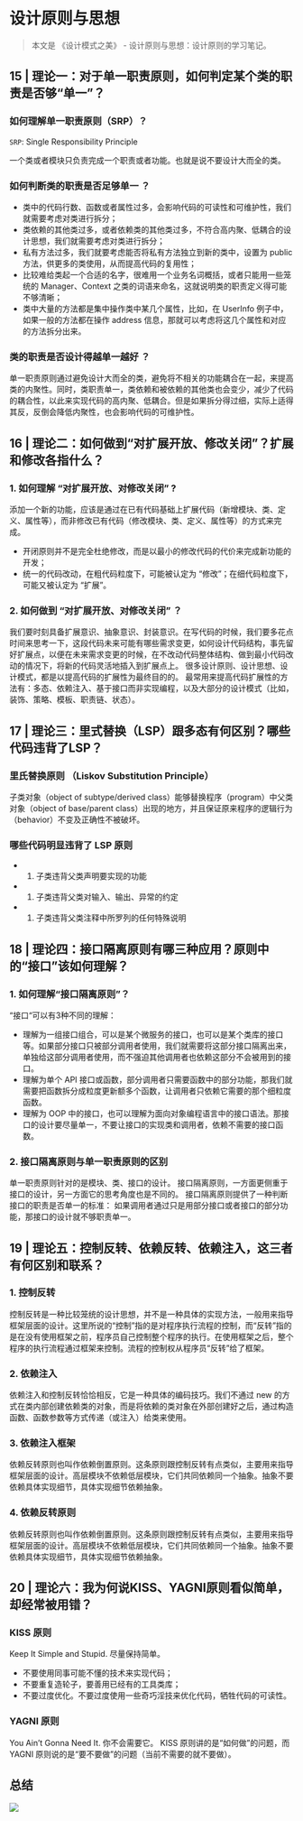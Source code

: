 # 设计原则与思想

> 本文是 《设计模式之美》 - 设计原则与思想：设计原则的学习笔记。

## 15 \| 理论一：对于单一职责原则，如何判定某个类的职责是否够“单一”？

### 如何理解单一职责原则（SRP）？

`SRP`: Single Responsibility Principle

一个类或者模块只负责完成一个职责或者功能。也就是说不要设计大而全的类。

### 如何判断类的职责是否足够单一 ？

* 类中的代码行数、函数或者属性过多，会影响代码的可读性和可维护性，我们就需要考虑对类进行拆分；
* 类依赖的其他类过多，或者依赖类的其他类过多，不符合高内聚、低耦合的设计思想，我们就需要考虑对类进行拆分；
* 私有方法过多，我们就要考虑能否将私有方法独立到新的类中，设置为 public 方法，供更多的类使用，从而提高代码的复用性；
* 比较难给类起一个合适的名字，很难用一个业务名词概括，或者只能用一些笼统的 Manager、Context 之类的词语来命名，这就说明类的职责定义得可能不够清晰；
* 类中大量的方法都是集中操作类中某几个属性，比如，在 UserInfo 例子中，如果一般的方法都在操作 address 信息，那就可以考虑将这几个属性和对应的方法拆分出来。

### 类的职责是否设计得越单一越好 ？

单一职责原则通过避免设计大而全的类，避免将不相关的功能耦合在一起，来提高类的内聚性。同时，类职责单一，类依赖和被依赖的其他类也会变少，减少了代码的耦合性，以此来实现代码的高内聚、低耦合。但是如果拆分得过细，实际上适得其反，反倒会降低内聚性，也会影响代码的可维护性。

## 16 \| 理论二：如何做到“对扩展开放、修改关闭”？扩展和修改各指什么？

### 1. 如何理解 “对扩展开放、对修改关闭” ?

添加一个新的功能，应该是通过在已有代码基础上扩展代码（新增模块、类、定义、属性等），而非修改已有代码（修改模块、类、定义、属性等）的方式来完成。

* 开闭原则并不是完全杜绝修改，而是以最小的修改代码的代价来完成新功能的开发；
* 统一的代码改动，在粗代码粒度下，可能被认定为 “修改”；在细代码粒度下，可能又被认定为 “扩展”。

### 2. 如何做到 “对扩展开放、对修改关闭” ？

我们要时刻具备扩展意识、抽象意识、封装意识。在写代码的时候，我们要多花点时间来思考一下，这段代码未来可能有哪些需求变更，如何设计代码结构，事先留好扩展点，以便在未来需求变更的时候，在不改动代码整体结构、做到最小代码改动的情况下，将新的代码灵活地插入到扩展点上。 很多设计原则、设计思想、设计模式，都是以提高代码的扩展性为最终目的的。 最常用来提高代码扩展性的方法有：多态、依赖注入、基于接口而非实现编程，以及大部分的设计模式（比如，装饰、策略、模板、职责链、状态）。

## 17 \| 理论三：里式替换（LSP）跟多态有何区别？哪些代码违背了LSP？

### 里氏替换原则 （Liskov Substitution Principle）

子类对象（object of subtype/derived class）能够替换程序（program）中父类对象（object of base/parent class）出现的地方，并且保证原来程序的逻辑行为（behavior）不变及正确性不被破坏。

### 哪些代码明显违背了 LSP 原则

* 1. 子类违背父类声明要实现的功能
* 1. 子类违背父类对输入、输出、异常的约定
* 1. 子类违背父类注释中所罗列的任何特殊说明

## 18 \| 理论四：接口隔离原则有哪三种应用？原则中的“接口”该如何理解？

### 1. 如何理解“接口隔离原则”？

“接口“可以有3种不同的理解：

* 理解为一组接口组合，可以是某个微服务的接口，也可以是某个类库的接口等。如果部分接口只被部分调用者使用，我们就需要将这部分接口隔离出来，单独给这部分调用者使用，而不强迫其他调用者也依赖这部分不会被用到的接口。
* 理解为单个 API 接口或函数，部分调用者只需要函数中的部分功能，那我们就需要把函数拆分成粒度更新额多个函数，让调用者只依赖它需要的那个细粒度函数。
* 理解为 OOP 中的接口，也可以理解为面向对象编程语言中的接口语法。那接口的设计要尽量单一，不要让接口的实现类和调用者，依赖不需要的接口函数。

### 2. 接口隔离原则与单一职责原则的区别

单一职责原则针对的是模块、类、接口的设计。 接口隔离原则，一方面更侧重于接口的设计，另一方面它的思考角度也是不同的。 接口隔离原则提供了一种判断接口的职责是否单一的标准： 如果调用者通过只是用部分接口或者接口的部分功能，那接口的设计就不够职责单一。

## 19 \| 理论五：控制反转、依赖反转、依赖注入，这三者有何区别和联系？

### 1. 控制反转

控制反转是一种比较笼统的设计思想，并不是一种具体的实现方法，一般用来指导框架层面的设计。这里所说的“控制”指的是对程序执行流程的控制，而“反转”指的是在没有使用框架之前，程序员自己控制整个程序的执行。在使用框架之后，整个程序的执行流程通过框架来控制。流程的控制权从程序员“反转”给了框架。

### 2. 依赖注入

依赖注入和控制反转恰恰相反，它是一种具体的编码技巧。我们不通过 new 的方式在类内部创建依赖类的对象，而是将依赖的类对象在外部创建好之后，通过构造函数、函数参数等方式传递（或注入）给类来使用。

### 3. 依赖注入框架

依赖反转原则也叫作依赖倒置原则。这条原则跟控制反转有点类似，主要用来指导框架层面的设计。高层模块不依赖低层模块，它们共同依赖同一个抽象。抽象不要依赖具体实现细节，具体实现细节依赖抽象。

### 4. 依赖反转原则

依赖反转原则也叫作依赖倒置原则。这条原则跟控制反转有点类似，主要用来指导框架层面的设计。高层模块不依赖低层模块，它们共同依赖同一个抽象。抽象不要依赖具体实现细节，具体实现细节依赖抽象。

## 20 \| 理论六：我为何说KISS、YAGNI原则看似简单，却经常被用错？

### KISS 原则

Keep It Simple and Stupid. 尽量保持简单。

* 不要使用同事可能不懂的技术来实现代码；
* 不要重复造轮子，要善用已经有的工具类库；
* 不要过度优化。不要过度使用一些奇巧淫技来优化代码，牺牲代码的可读性。

### YAGNI 原则

You Ain’t Gonna Need It. 你不会需要它。 KISS 原则讲的是“如何做”的问题，而 YAGNI 原则说的是“要不要做”的问题（当前不需要的就不要做）。

## 总结

![](https://seven-blog-2019.oss-cn-beijing.aliyuncs.com/编程方法论.png)

